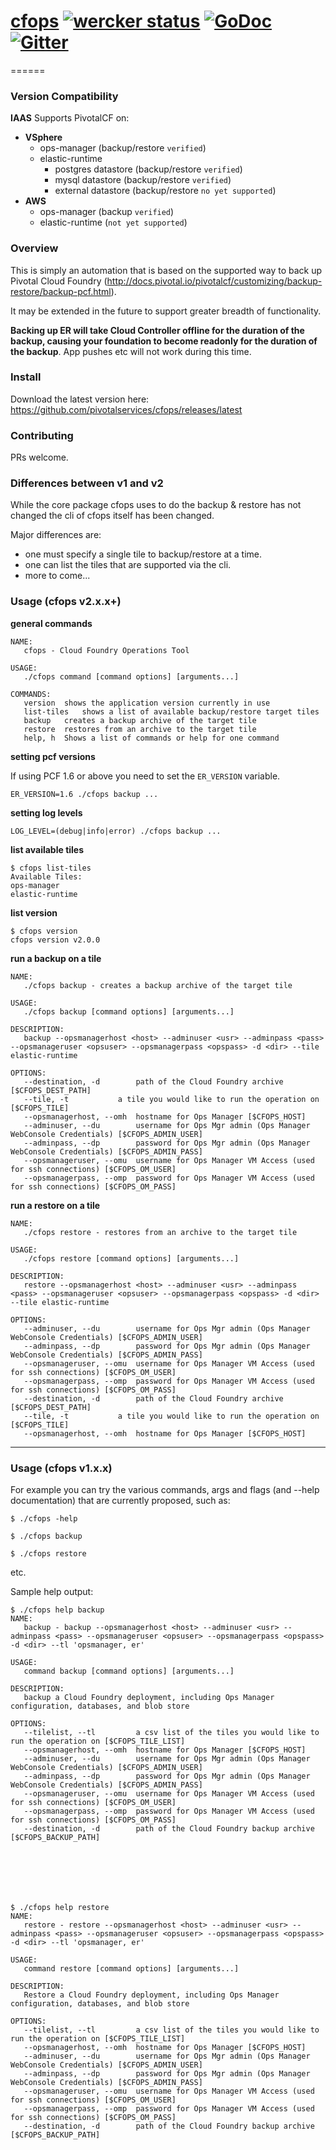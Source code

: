 # [cfops](http://cfops.io) [![wercker status](https://app.wercker.com/status/d0a50d426b77a9f73da0fe4f383ad624/s/master "wercker status")](https://app.wercker.com/project/bykey/d0a50d426b77a9f73da0fe4f383ad624) [![GoDoc](http://godoc.org/github.com/pivotalservices/cfops?status.png)](http://godoc.org/github.com/pivotalservices/cfops) [![Gitter](https://badges.gitter.im/pivotalservices/cfops.svg)](https://gitter.im/pivotalservices/cfops?utm_source=badge&utm_medium=badge&utm_campaign=pr-badge)
======

### Version Compatibility

**IAAS**
Supports PivotalCF on:
   - **VSphere**
      - ops-manager (backup/restore `verified`)
      - elastic-runtime
         - postgres datastore (backup/restore `verified`)
         - mysql datastore (backup/restore `verified`)
         - external datastore (backup/restore `no yet supported`)
   - **AWS** 
      - ops-manager (backup `verified`)
      - elastic-runtime (`not yet supported`)


### Overview

This is simply an automation that is based on the supported way to back up Pivotal Cloud Foundry (http://docs.pivotal.io/pivotalcf/customizing/backup-restore/backup-pcf.html).

It may be extended in the future to support greater breadth of functionality.

**Backing up ER will take Cloud Controller offline for the duration of the backup, causing your foundation to become readonly for the duration of the backup**. App pushes etc will not work during this time.

### Install

Download the latest version here:
https://github.com/pivotalservices/cfops/releases/latest

### Contributing

PRs welcome.


### Differences between v1 and v2

While the core package cfops uses to do the backup & restore has not changed
the cli of cfops itself has been changed.

Major differences are:
- one must specify a single tile to backup/restore at a time.
- one can list the tiles that are supported via the cli.
- more to come...


### Usage (cfops v2.x.x+)

**general commands**

```
NAME:
   cfops - Cloud Foundry Operations Tool

USAGE:
   ./cfops command [command options] [arguments...]

COMMANDS:
   version	shows the application version currently in use
   list-tiles	shows a list of available backup/restore target tiles
   backup	creates a backup archive of the target tile
   restore	restores from an archive to the target tile
   help, h	Shows a list of commands or help for one command
```

**setting pcf versions**

If using PCF 1.6 or above you need to set the `ER_VERSION` variable.

```
ER_VERSION=1.6 ./cfops backup ...
```

**setting log levels**

```
LOG_LEVEL=(debug|info|error) ./cfops backup ...
```

**list available tiles**

```
$ cfops list-tiles
Available Tiles:
ops-manager
elastic-runtime
```

**list version**

```
$ cfops version
cfops version v2.0.0
```

**run a backup on a tile**

```
NAME:
   ./cfops backup - creates a backup archive of the target tile

USAGE:
   ./cfops backup [command options] [arguments...]

DESCRIPTION:
   backup --opsmanagerhost <host> --adminuser <usr> --adminpass <pass> --opsmanageruser <opsuser> --opsmanagerpass <opspass> -d <dir> --tile elastic-runtime

OPTIONS:
   --destination, -d 		path of the Cloud Foundry archive [$CFOPS_DEST_PATH]
   --tile, -t 			a tile you would like to run the operation on [$CFOPS_TILE]
   --opsmanagerhost, --omh 	hostname for Ops Manager [$CFOPS_HOST]
   --adminuser, --du 		username for Ops Mgr admin (Ops Manager WebConsole Credentials) [$CFOPS_ADMIN_USER]
   --adminpass, --dp 		password for Ops Mgr admin (Ops Manager WebConsole Credentials) [$CFOPS_ADMIN_PASS]
   --opsmanageruser, --omu 	username for Ops Manager VM Access (used for ssh connections) [$CFOPS_OM_USER]
   --opsmanagerpass, --omp 	password for Ops Manager VM Access (used for ssh connections) [$CFOPS_OM_PASS]
```


**run a restore on a tile**

```
NAME:
   ./cfops restore - restores from an archive to the target tile

USAGE:
   ./cfops restore [command options] [arguments...]   

DESCRIPTION:
   restore --opsmanagerhost <host> --adminuser <usr> --adminpass <pass> --opsmanageruser <opsuser> --opsmanagerpass <opspass> -d <dir> --tile elastic-runtime

OPTIONS:
   --adminuser, --du 		username for Ops Mgr admin (Ops Manager WebConsole Credentials) [$CFOPS_ADMIN_USER]
   --adminpass, --dp 		password for Ops Mgr admin (Ops Manager WebConsole Credentials) [$CFOPS_ADMIN_PASS]
   --opsmanageruser, --omu 	username for Ops Manager VM Access (used for ssh connections) [$CFOPS_OM_USER]
   --opsmanagerpass, --omp 	password for Ops Manager VM Access (used for ssh connections) [$CFOPS_OM_PASS]
   --destination, -d 		path of the Cloud Foundry archive [$CFOPS_DEST_PATH]
   --tile, -t 			a tile you would like to run the operation on [$CFOPS_TILE]
   --opsmanagerhost, --omh 	hostname for Ops Manager [$CFOPS_HOST]
```

---



### Usage (cfops v1.x.x)

For example you can try the various commands, args and flags (and --help documentation) that are currently proposed, such as:

    $ ./cfops -help

    $ ./cfops backup

    $ ./cfops restore

etc.


Sample help output:
```
$ ./cfops help backup
NAME:
   backup - backup --opsmanagerhost <host> --adminuser <usr> --adminpass <pass> --opsmanageruser <opsuser> --opsmanagerpass <opspass> -d <dir> --tl 'opsmanager, er'

USAGE:
   command backup [command options] [arguments...]

DESCRIPTION:
   backup a Cloud Foundry deployment, including Ops Manager configuration, databases, and blob store

OPTIONS:
   --tilelist, --tl 		a csv list of the tiles you would like to run the operation on [$CFOPS_TILE_LIST]
   --opsmanagerhost, --omh 	hostname for Ops Manager [$CFOPS_HOST]
   --adminuser, --du 		username for Ops Mgr admin (Ops Manager WebConsole Credentials) [$CFOPS_ADMIN_USER]
   --adminpass, --dp 		password for Ops Mgr admin (Ops Manager WebConsole Credentials) [$CFOPS_ADMIN_PASS]
   --opsmanageruser, --omu 	username for Ops Manager VM Access (used for ssh connections) [$CFOPS_OM_USER]
   --opsmanagerpass, --omp 	password for Ops Manager VM Access (used for ssh connections) [$CFOPS_OM_PASS]
   --destination, -d 		path of the Cloud Foundry backup archive [$CFOPS_BACKUP_PATH]







$ ./cfops help restore
NAME:
   restore - restore --opsmanagerhost <host> --adminuser <usr> --adminpass <pass> --opsmanageruser <opsuser> --opsmanagerpass <opspass> -d <dir> --tl 'opsmanager, er'

USAGE:
   command restore [command options] [arguments...]

DESCRIPTION:
   Restore a Cloud Foundry deployment, including Ops Manager configuration, databases, and blob store

OPTIONS:
   --tilelist, --tl 		a csv list of the tiles you would like to run the operation on [$CFOPS_TILE_LIST]
   --opsmanagerhost, --omh 	hostname for Ops Manager [$CFOPS_HOST]
   --adminuser, --du 		username for Ops Mgr admin (Ops Manager WebConsole Credentials) [$CFOPS_ADMIN_USER]
   --adminpass, --dp 		password for Ops Mgr admin (Ops Manager WebConsole Credentials) [$CFOPS_ADMIN_PASS]
   --opsmanageruser, --omu 	username for Ops Manager VM Access (used for ssh connections) [$CFOPS_OM_USER]
   --opsmanagerpass, --omp 	password for Ops Manager VM Access (used for ssh connections) [$CFOPS_OM_PASS]
   --destination, -d 		path of the Cloud Foundry backup archive [$CFOPS_BACKUP_PATH]

```
